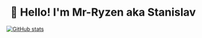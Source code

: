 <h1 align="center">👋 Hello! I'm Mr-Ryzen aka Stanislav </h1>

[![GitHub stats](https://github-readme-stats.vercel.app/api?username=Mr-Ryzen-dev)](https://github.com/Mr-Ryzen-dev/github-readme-stats)
